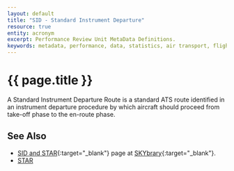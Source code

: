 ```yaml
---
layout: default
title: "SID - Standard Instrument Departure"
resource: true
entity: acronym
excerpt: Performance Review Unit MetaData Definitions.
keywords: metadata, performance, data, statistics, air transport, flights, europe, delay, safety
---
```

# {{ page.title }}

A Standard Instrument Departure Route is a standard ATS route identified
in an instrument departure procedure by which aircraft should proceed from
take-off phase to the en-route phase.


## See Also

* [SID and STAR][sidstarSB]{:target="_blank"} page at [SKYbrary][sb]{:target="_blank"}.
* [STAR][star]

[star]: <{{ "/references/acronym/star.html" | prepend: site.baseurl | prepend: site.url }}> "STAR"
[sidstarSB]: <http://www.skybrary.aero/index.php/SIDs_and_STARs> "SID and STAR - SKYbrary"
[sb]: <http://www.skybrary.aero> "SKYbrary"